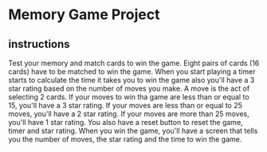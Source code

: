# Memory Game Project

## instructions
Test your memory and match cards to win the game. Eight pairs of cards (16 cards) have to be matched to win the game. When you start playing a timer starts to calculate the time it takes you to win the game also you'll have a 3 star rating based on the number of moves you make.
A move is the act of selecting 2 cards. If your moves to win tha game are less than or equal to 15, you'll have a 3 star rating. If your moves are less than or equal to 25 moves, you'll have a 2 star rating. If your moves are more than 25 moves, you'll have 1 star rating. You also have a reset button to reset the game, timer and star rating. When you win the game, you'll have a screen that tells you the number of moves, the star rating and the time to win the game.